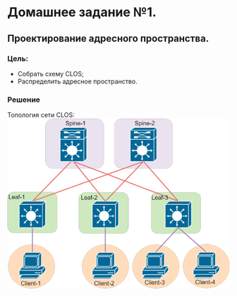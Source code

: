 # Домашнее задание №1.
## Проектирование адресного пространства.
### Цель:
- Собрать схему CLOS;
- Распределить адресное пространство.

### Решение
Топология сети CLOS:
![dz-1_topo_clos.png](lab_01/dz-1_topo_clos.png)

